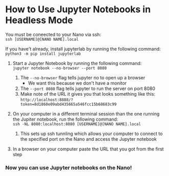 <h1>How to Use Jupyter Notebooks in Headless Mode</h1>

You must be coneected to your Nano via ssh:  
  `ssh [USERNAME]@[NANO NAME].local`
  
If you have't already, install jupyterlab by running the following command:  
  `python3 -m pip install jupyterlab`
  
1) Start a Jupyter Notebook by running the following command:  
  `jupyter notebook --no-browser --port 8080`
    1) The `--no-browser` flag tells jupyter no to open up a browser   
        - We want this because we don't have a monitor
    2) The `--port 8080` flag tells jupyter to run the server on port 8080
    3) Make note of the URL it gives you that looks something like this:  
      `http://localhost:8888/?token=8d1860e09abd435665a546fcc15b68683c99`
      
2) On your computer in a different terminal session than the one running the Jupiter notebook, run the following command:  
  `ssh -NL 8080:localhost:8080 [USERNAME]@[NANO NAME].local`
    1) This sets up ssh tunnling which allows your computer to connect to the specified port on the Nano and access the Jupyter notebook
  
3) In a browser on your computer paste the URL that you got from the first step

<h3>Now you can use Jupyter notebooks on the Nano!</h3>
